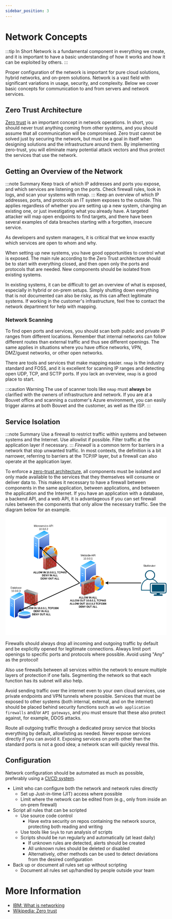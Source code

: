 ```yaml
---
sidebar_position: 3
---
```


# Network Concepts
:::tip In Short
Network is a fundamental component in everything we create, and it is important to have a basic understanding of how it works and how it can be exploited by others.
:::

Proper configuration of the network is important for pure cloud solutions, hybrid networks, and on-prem solutions. Network is a vast field with significant variations in usage, security, and complexity. Below we cover basic concepts for communication to and from servers and network services.

## Zero Trust Architecture
[Zero trust](https://en.wikipedia.org/wiki/Zero_trust_security_model) is an important concept in network operations. In short, you should never trust anything coming from other systems, and you should assume that all communication will be compromised. Zero trust cannot be solved just by securing the network, but must be a goal in itself when designing solutions and the infrastructure around them. By implementing zero-trust, you will eliminate many potential attack vectors and thus protect the services that use the network.

## Getting an Overview of the Network
:::note Summary
Keep track of which IP addresses and ports you expose, and which services are listening on the ports. Check firewall rules, look in logs, and scan your systems with nmap.
:::
Keep an overview of which IP addresses, ports, and protocols an IT system exposes to the outside. This applies regardless of whether you are setting up a new system, changing an existing one, or just investigating what you already have. A targeted attacker will map open endpoints to find targets, and there have been several examples of data breaches starting with a forgotten, insecure service.

As developers and system managers, it is critical that we know exactly which services are open to whom and why.

When setting up new systems, you have good opportunities to control what is exposed. The main rule according to the Zero Trust architecture should be to start with everything closed, and then open only the ports and protocols that are needed. New components should be isolated from existing systems.

In existing systems, it can be difficult to get an overview of what is exposed, especially in hybrid or on-prem setups. Simply shutting down everything that is not documented can also be risky, as this can affect legitimate systems. If working in the customer's infrastructure, feel free to contact the network department for help with mapping.

### Network Scanning
To find open ports and services, you should scan both public and private IP ranges from different locations. Remember that internal networks can follow different routes than external traffic and thus see different openings. The same applies in situations where you have office networks, VPN, DMZ/guest networks, or other open networks.

There are tools and services that make mapping easier. `nmap` is the industry standard and FOSS, and it is excellent for scanning IP ranges and detecting open UDP, TCP, and SCTP ports. If you lack an overview, `nmap` is a good place to start.

:::caution Warning
The use of scanner tools like `nmap` must **always** be clarified with the owners of infrastructure and network. If you are at a Bouvet office and scanning a customer's Azure environment, you can easily trigger alarms at both Bouvet and the customer, as well as the ISP.
:::

## Service Isolation
:::note Summary
Use a firewall to restrict traffic within systems and between systems and the Internet. Use allowlist if possible. Filter traffic at the application layer if necessary.
:::
_Firewall_ is a common term for barriers in a network that stop unwanted traffic. In most contexts, the definition is a bit narrower, referring to barriers at the TCP/IP layer, but a firewall can also operate at the application layer.

To enforce a [zero-trust architecture](https://en.wikipedia.org/wiki/Zero_trust_security_model), all components must be isolated and only made available to the services that they themselves will consume or deliver data to. This makes it necessary to have a firewall between components in the same application, between applications, and between the application and the Internet. If you have an application with a database, a backend API, and a web API, it is advantageous if you can set firewall rules between the components that only allow the necessary traffic. See the diagram below for an example.

![image](./firewall-infrastructure.drawio.png)

Firewalls should always drop all incoming and outgoing traffic by default and be explicitly opened for legitimate connections. Always limit port openings to specific ports and protocols where possible. Avoid using "Any" as the protocol!

Also use firewalls between all services within the network to ensure multiple layers of protection if one fails. Segmenting the network so that each function has its subnet will also help.

Avoid sending traffic over the internet even to your own cloud services, use private endpoints and VPN tunnels where possible. Services that must be exposed to other systems (both internal, external, and on the internet) should be placed behind security functions such as `web application firewalls` and/or `API gateways`, and you must ensure that these also protect against, for example, DDOS attacks.

Route all outgoing traffic through a dedicated proxy service that blocks everything by default, allowlisting as needed. Never expose services directly if you can avoid it. Exposing services on ports other than the standard ports is not a good idea; a network scan will quickly reveal this.

## Configuration

Network configuration should be automated as much as possible, preferably using a [CI/CD system](../01_plan/04_verktoy_og_bruk).

- Limit who can configure both the network and network rules directly
    - Set up Just-in-time (JIT) access where possible
    - Limit where the network can be edited from (e.g., only from inside an on-prem firewall)
- Script all rules that can be scripted
    - Use source code control
        - Have extra security on repos containing the network source, protecting both reading and writing
    - Use tools like `Snyk` to run analysis of scripts
    - Scripts should be run regularly and automatically (at least daily)
        - If unknown rules are detected, alerts should be created
        - All unknown rules should be deleted or disabled
        - Alternatively, other methods can be used to detect deviations from the desired configuration
- Back up or document all rules set up without scripting
    - Document all rules set up/handled by people outside your team

# More Information
* [IBM: What is networking](https://www.ibm.com/topics/networking)
* [Wikipedia: Zero trust](https://en.wikipedia.org/wiki/Zero_trust_security_model)
